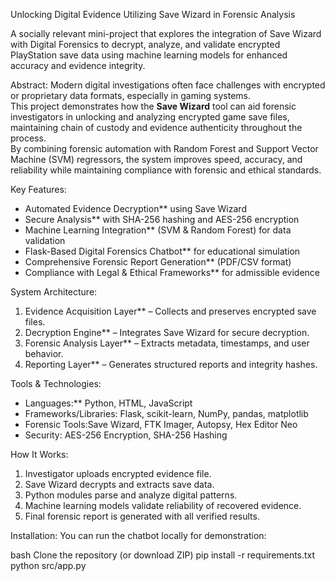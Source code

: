  Unlocking Digital Evidence Utilizing Save Wizard in Forensic Analysis  

A socially relevant mini-project that explores the integration of Save Wizard with Digital Forensics to decrypt, analyze, and validate encrypted PlayStation save data using machine learning models for enhanced accuracy and evidence integrity.


 Abstract: 
Modern digital investigations often face challenges with encrypted or proprietary data formats, especially in gaming systems.  
This project demonstrates how the **Save Wizard** tool can aid forensic investigators in unlocking and analyzing encrypted game save files, maintaining chain of custody and evidence authenticity throughout the process.  
By combining forensic automation with Random Forest and Support Vector Machine (SVM) regressors, the system improves speed, accuracy, and reliability while maintaining compliance with forensic and ethical standards.



 Key Features:  
- Automated Evidence Decryption** using Save Wizard  
- Secure Analysis** with SHA-256 hashing and AES-256 encryption  
- Machine Learning Integration** (SVM & Random Forest) for data validation  
- Flask-Based Digital Forensics Chatbot** for educational simulation  
- Comprehensive Forensic Report Generation** (PDF/CSV format)  
- Compliance with Legal & Ethical Frameworks** for admissible evidence  


 System Architecture:  
1. Evidence Acquisition Layer** – Collects and preserves encrypted save files.  
2. Decryption Engine** – Integrates Save Wizard for secure decryption.  
3. Forensic Analysis Layer** – Extracts metadata, timestamps, and user behavior.  
4. Reporting Layer** – Generates structured reports and integrity hashes.  



Tools & Technologies:  
- Languages:** Python, HTML, JavaScript  
- Frameworks/Libraries: Flask, scikit-learn, NumPy, pandas, matplotlib  
- Forensic Tools:Save Wizard, FTK Imager, Autopsy, Hex Editor Neo  
- Security: AES-256 Encryption, SHA-256 Hashing  


How It Works:
1. Investigator uploads encrypted evidence file.  
2. Save Wizard decrypts and extracts save data.  
3. Python modules parse and analyze digital patterns.  
4. Machine learning models validate reliability of recovered evidence.  
5. Final forensic report is generated with all verified results.

Installation: 
You can run the chatbot locally for demonstration:

bash
Clone the repository (or download ZIP)
pip install -r requirements.txt
python src/app.py
